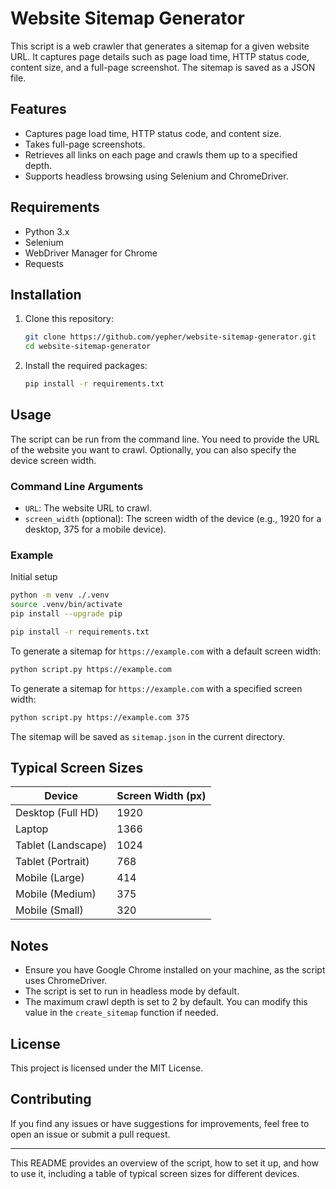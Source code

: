 # Website Sitemap Generator

This script is a web crawler that generates a sitemap for a given website URL. It captures page details such as page load time, HTTP status code, content size, and a full-page screenshot. The sitemap is saved as a JSON file.

## Features

- Captures page load time, HTTP status code, and content size.
- Takes full-page screenshots.
- Retrieves all links on each page and crawls them up to a specified depth.
- Supports headless browsing using Selenium and ChromeDriver.

## Requirements

- Python 3.x
- Selenium
- WebDriver Manager for Chrome
- Requests

## Installation

1. Clone this repository:
    ```sh
    git clone https://github.com/yepher/website-sitemap-generator.git
    cd website-sitemap-generator
    ```

2. Install the required packages:
    ```sh
    pip install -r requirements.txt
    ```

## Usage

The script can be run from the command line. You need to provide the URL of the website you want to crawl. Optionally, you can also specify the device screen width.

### Command Line Arguments

- `URL`: The website URL to crawl.
- `screen_width` (optional): The screen width of the device (e.g., 1920 for a desktop, 375 for a mobile device).

### Example

Initial setup
```sh
python -m venv ./.venv
source .venv/bin/activate
pip install --upgrade pip

pip install -r requirements.txt
```


To generate a sitemap for `https://example.com` with a default screen width:
```sh
python script.py https://example.com
```

To generate a sitemap for `https://example.com` with a specified screen width:
```sh
python script.py https://example.com 375
```

The sitemap will be saved as `sitemap.json` in the current directory.

## Typical Screen Sizes

| Device            | Screen Width (px) |
|-------------------|-------------------|
| Desktop (Full HD) | 1920              |
| Laptop            | 1366              |
| Tablet (Landscape)| 1024              |
| Tablet (Portrait) | 768               |
| Mobile (Large)    | 414               |
| Mobile (Medium)   | 375               |
| Mobile (Small)    | 320               |

## Notes

- Ensure you have Google Chrome installed on your machine, as the script uses ChromeDriver.
- The script is set to run in headless mode by default.
- The maximum crawl depth is set to 2 by default. You can modify this value in the `create_sitemap` function if needed.

## License

This project is licensed under the MIT License.

## Contributing

If you find any issues or have suggestions for improvements, feel free to open an issue or submit a pull request.

---

This README provides an overview of the script, how to set it up, and how to use it, including a table of typical screen sizes for different devices.
